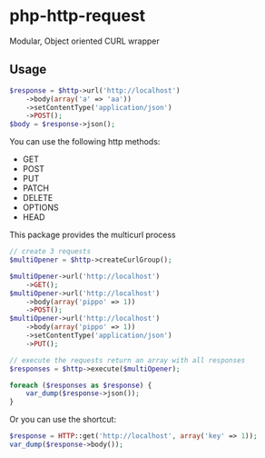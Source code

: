 php-http-request
================

Modular, Object oriented CURL wrapper


## Usage

```php
$response = $http->url('http://localhost')
    ->body(array('a' => 'aa'))
    ->setContentType('application/json')
    ->POST();
$body = $response->json();
```

You can use the following http methods:
 * GET
 * POST
 * PUT
 * PATCH
 * DELETE
 * OPTIONS
 * HEAD

This package provides the multicurl process
```php
// create 3 requests
$multiOpener = $http->createCurlGroup();

$multiOpener->url('http://localhost')
    ->GET();
$multiOpener->url('http://localhost')
    ->body(array('pippo' => 1))
    ->POST();
$multiOpener->url('http://localhost')
    ->body(array('pippo' => 1))
    ->setContentType('application/json')
    ->PUT();

// execute the requests return an array with all responses
$responses = $http->execute($multiOpener);

foreach ($responses as $response) {
    var_dump($response->json());
}
```

Or you can use the shortcut:
```php
$response = HTTP::get('http://localhost', array('key' => 1));
var_dump($response->body());
```
